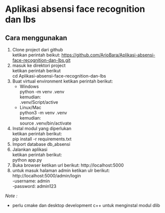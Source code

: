 # Aplikasi absensi face recognition dan lbs
 
## Cara menggunakan
1. Clone project dari github
   <br>
   ketikan perintah beikut:
   https://github.com/ArioBara/Aplikasi-absensi-face-recognition-dan-lbs.git
2. masuk ke direktori project
   <br>
   ketikan perintah berikut
   <br>
   cd Aplikasi-absensi-face-recognition-dan-lbs
4. Buat virtual environment ketikan perintah berikut:
   - Windows
     <br>
     python -m venv .venv
     <br>
     kemudian:
     <br>
     .venv/Script/active
   - Linux/Mac
     <br>
     python3 -m venv .venv
     <br>
     kemudian:
     <br>
     source .venv/bin/activate
5. Instal modul yang diperlukan
   <br>
   ketikan perintah berikut:
   <br>
   pip install -r requirements.txt
6. Import database db_absensi
7. Jalankan aplikasi
   <br>
   ketikan perintah berikut:
   <br>
   python app.py
8. Buka browser ketikan url berikut: http://localhost:5000
9. untuk masuk halaman admin ketikan ulr berikut: http://localhost:5000/admin/login
   <br>
   -username: admin
   <br>
   -password: admin123

<i>Note :</i>
* perlu cmake dan desktop development c++ untuk menginstal modul dlib
